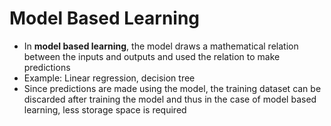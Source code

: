 # Model Based Learning
- In **model based learning**, the model draws a mathematical relation between the inputs and outputs and used the relation to make predictions
- Example: Linear regression, decision tree
- Since predictions are made using the model, the training dataset can be discarded after training the model and thus in the case of model based learning, less storage space is required